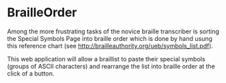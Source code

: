 # BrailleOrder
Among the more frustrating tasks of the novice braille transcriber 
is sorting the Special Symbols Page into braille order 
which is done by hand usung this reference chart (see http://brailleauthority.org/ueb/symbols_list.pdf). 

This web application will allow a braillist to paste their special symbols (groups of ASCII characters) 
and rearrange the list into braille order at the click of a button. 
